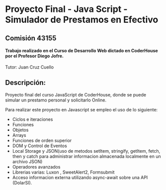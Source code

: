# Proyecto Final - Java Script - Simulador de Prestamos en Efectivo
## Comisión 43155
#### Trabajo realizado en el **Curso de Desarrollo Web** dictado en **CoderHouse** por el Profesor Diego Jofre.
Tutor: Juan Cruz Cuello


## Descripción:

Proyecto final del curso JavaScript de CoderHouse, donde se puede simular un prestamo personal y solicitarlo Online.

Para realizar este proyecto en Javascript se empleo el uso de lo siguiente:
* Ciclos e iteraciones
* Funciones
* Objetos
* Arrays
* Funciones de orden superior
* DOM y Control de Eventos
* Local Storage y JSON(uso de metodos setItem, stringify, getItem, fetch, then y catch para administrar informacion almacenada localmente en un archivo JSON)
* Operadores avanzados
* Librerias varias: Luxon , SweetAlert2, Formsubmit
* Acceso informacion externa utilizando async-await sobre una API (DolarSI).